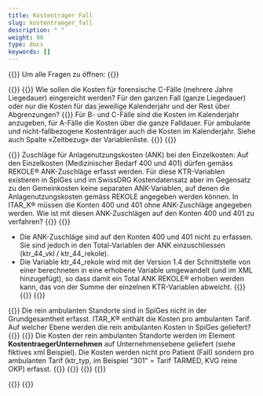 ```yaml
---
title: Kostenträger Fall 
slug: kostentraeger_fall
description: " "
weight: 90
type: docs
keywords: []
---
```


{{<faqBlock>}}
Um alle Fragen zu öffnen: {{<collapsibleGroupCommand groupId="kostentraeger">}}

{{<numberedList>}}
{{<listItem>}}
Wie sollen die Kosten für forensische C-Fälle (mehrere Jahre Liegedauer) eingereicht werden? Für den ganzen Fall (ganze Liegedauer) oder nur die Kosten für das jeweilige Kalenderjahr und der Rest über Abgrenzungen?
{{<collapsibleBlock groupId="kostentraeger">}}
Für B- und C-Fälle sind die Kosten im Kalenderjahr anzugeben, für A-Fälle die Kosten über die ganze Falldauer. Für ambulante und nicht-fallbezogene Kostenträger auch die Kosten im Kalenderjahr. Siehe auch Spalte «Zeitbezug» der Variablenliste.
{{</collapsibleBlock>}}
{{</listItem>}}

{{<listItem>}}
Zuschläge für Anlagenutzungskosten (ANK) bei den Einzelkosten:  Auf den Einzelkosten (Medizinischer Bedarf 400 und 401) dürfen gemäss REKOLE® ANK-Zuschläge erfasst werden. Für diese KTR-Variablen existieren in SpiGes und im SwissDRG Kostendatensatz aber im Gegensatz zu den Gemeinkosten keine separaten ANK-Variablen, auf denen die Anlagenutzungskosten gemäss REKOLE angegeben werden können. In ITAR_K® müssen die Konten 400 und 401 ohne ANK-Zuschläge angegeben werden. Wie ist mit diesen ANK-Zuschlägen auf den Konten 400 und 401 zu verfahren?
{{<collapsibleBlock groupId="kostentraeger">}}
{{<markdown>}}

-	Die ANK-Zuschläge sind auf den Konten 400 und 401 nicht zu erfassen. Sie sind jedoch in den Total-Variablen der ANK einzuschliessen (ktr_44_vkl / ktr_44_rekole).
-	Die Variable ktr_44_rekole wird mit der Version 1.4 der Schnittstelle von einer berechneten in eine erhobene Variable umgewandelt (und im XML hinzugefügt), so dass damit ein Total ANK REKOLE® erhoben werden kann, das von der Summe der einzelnen KTR-Variablen abweicht.
{{</markdown>}}
{{</collapsibleBlock>}}
{{</listItem>}}

{{<listItem>}}
Die rein ambulanten Standorte sind in SpiGes nicht in der Grundgesamtheit erfasst. ITAR_K® enthält die Kosten pro ambulanten Tarif. Auf welcher Ebene werden die rein ambulanten Kosten in SpiGes geliefert?
{{<collapsibleBlock groupId="kostentraeger">}}
{{<markdown>}}
Die Kosten der rein ambulanten Standorte werden im Element **KostentraegerUnternehmen** auf Unternehmensebene geliefert (siehe fiktives xml Beispiel). Die Kosten werden nicht pro Patient (Fall) sondern pro ambulanten Tarif (ktr_typ, im Beispiel "301" = Tarif TARMED, KVG reine OKP) erfasst.
{{<insertImage image="xml_tarifambu.png" class="edge max-w-90">}}
{{</markdown>}}
{{</collapsibleBlock>}}
{{</listItem>}}

{{</numberedList>}}
{{</faqBlock>}}
